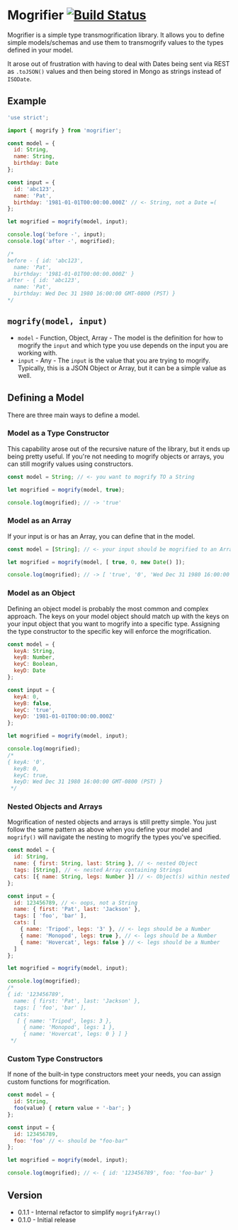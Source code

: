 # Mogrifier [![Build Status](https://secure.travis-ci.org/ben-bradley/mogrifier.png?branch=master)](https://travis-ci.org/ben-bradley/mogrifier)

Mogrifier is a simple type transmogrification library.  It allows you to define simple models/schemas and use them to transmogrify values to the types defined in your model.

It arose out of frustration with having to deal with Dates being sent via REST as `.toJSON()` values and then being stored in Mongo as strings instead of `ISODate`.

## Example

```javascript
'use strict';

import { mogrify } from 'mogrifier';

const model = {
  id: String,
  name: String,
  birthday: Date
};

const input = {
  id: 'abc123',
  name: 'Pat',
  birthday: '1981-01-01T00:00:00.000Z' // <- String, not a Date =(
};

let mogrified = mogrify(model, input);

console.log('before -', input);
console.log('after -', mogrified);

/*
before - { id: 'abc123',
  name: 'Pat',
  birthday: '1981-01-01T00:00:00.000Z' }
after - { id: 'abc123',
  name: 'Pat',
  birthday: Wed Dec 31 1980 16:00:00 GMT-0800 (PST) }
*/
```

## `mogrify(model, input)`

- `model` - Function, Object, Array - The model is the definition for how to mogrify the `input` and which type you use depends on the input you are working with.
- `input` - Any - The `input` is the value that you are trying to mogrify. Typically, this is a JSON Object or Array, but it can be a simple value as well.

## Defining a Model

There are three main ways to define a model.

### Model as a Type Constructor

This capability arose out of the recursive nature of the library, but it ends up being pretty useful. If you're not needing to mogrify objects or arrays, you can still mogrify values using constructors.

```javascript
const model = String; // <- you want to mogrify TO a String

let mogrified = mogrify(model, true);

console.log(mogrified); // -> 'true'
```

### Model as an Array

If your input is or has an Array, you can define that in the model.

```javascript
const model = [String]; // <- your input should be mogrified to an Array of Strings

let mogrified = mogrify(model, [ true, 0, new Date() ]);

console.log(mogrified); // -> [ 'true', '0', 'Wed Dec 31 1980 16:00:00 GMT-0800 (PST)' ]
```

### Model as an Object

Defining an object model is probably the most common and complex approach. The keys on your model object should match up with the keys on your input object that you want to mogrify into a specific type. Assigning the type constructor to the specific key will enforce the mogrification.

``` javascript
const model = {
  keyA: String,
  keyB: Number,
  keyC: Boolean,
  keyD: Date
};

const input = {
  keyA: 0,
  keyB: false,
  keyC: 'true',
  keyD: '1981-01-01T00:00:00.000Z'
};

let mogrified = mogrify(model, input);

console.log(mogrified);
/*
{ keyA: '0',
  keyB: 0,
  keyC: true,
  keyD: Wed Dec 31 1980 16:00:00 GMT-0800 (PST) }
 */
```

### Nested Objects and Arrays

Mogrification of nested objects and arrays is still pretty simple. You just follow the same pattern as above when you define your model and `mogrify()` will navigate the nesting to mogrify the types you've specified.

```javascript
const model = {
  id: String,
  name: { first: String, last: String }, // <- nested Object
  tags: [String], // <- nested Array containing Strings
  cats: [{ name: String, legs: Number }] // <- Object(s) within nested Array
};

const input = {
  id: 123456789, // <- oops, not a String
  name: { first: 'Pat', last: 'Jackson' },
  tags: [ 'foo', 'bar' ],
  cats: [
    { name: 'Tripod', legs: '3' }, // <- legs should be a Number
    { name: 'Monopod', legs: true }, // <- legs should be a Number
    { name: 'Hovercat', legs: false } // <- legs should be a Number
  ]
};

let mogrified = mogrify(model, input);

console.log(mogrified);
/*
{ id: '123456789',
  name: { first: 'Pat', last: 'Jackson' },
  tags: [ 'foo', 'bar' ],
  cats:
   [ { name: 'Tripod', legs: 3 },
     { name: 'Monopod', legs: 1 },
     { name: 'Hovercat', legs: 0 } ] }
 */
```

### Custom Type Constructors

If none of the built-in type constructors meet your needs, you can assign custom functions for mogrification.

```javascript
const model = {
  id: String,
  foo(value) { return value + '-bar'; }
};

const input = {
  id: 123456789,
  foo: 'foo' // <- should be "foo-bar"
};

let mogrified = mogrify(model, input);

console.log(mogrified); // <- { id: '123456789', foo: 'foo-bar' }
```

## Version

- 0.1.1 - Internal refactor to simplify `mogrifyArray()`
- 0.1.0 - Initial release
